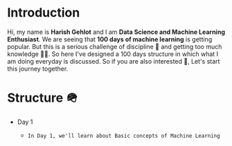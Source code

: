 # Introduction

Hi, my name is **Harish Gehlot** and I am **Data Science and Machine Learning Enthusiast**. We are seeing that **100 days of machine learning** is getting popular. But this is a serious challenge of discipline 📜 and getting too much knowledge 👨‍🔬. So here I've designed a 100 days structure in which what I am doing everyday is discussed. So if you are also interested 🎃, Let's start this journey together.


# Structure 🪖

- Day 1

    - `In Day 1, we'll learn about Basic concepts of Machine Learning`
